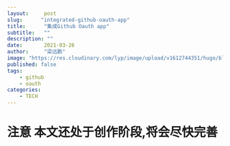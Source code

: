 ```yaml
---
layout:     post 
slug:      "integrated-github-oauth-app"
title:      "集成Github Oauth app"
subtitle:   ""
description: ""
date:       2021-03-26
author:     "梁远鹏"
image: "https://res.cloudinary.com/lyp/image/upload/v1612744351/hugo/blog.github.io/pexels-bruno-cervera-6032877.jpg"
published: false
tags:
    - github
    - oauth
categories: 
    - TECH
---  
```


# 注意 本文还处于创作阶段,将会尽快完善